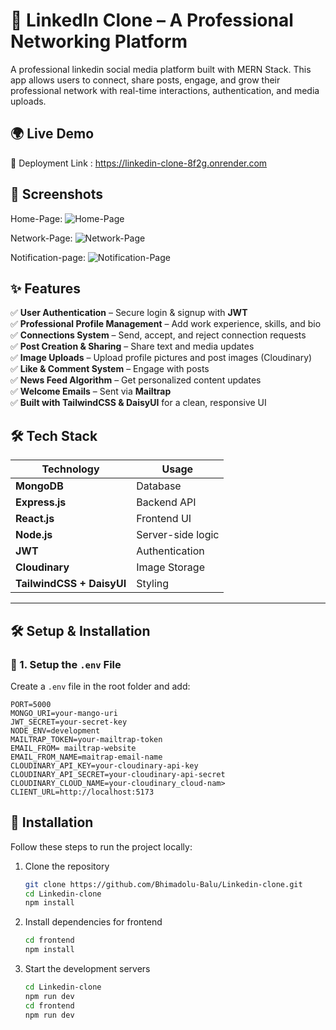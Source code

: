 # 🚀 LinkedIn Clone – A Professional Networking Platform 

A professional linkedin social media platform built with MERN Stack. This app allows users to connect, share posts, engage, and grow their professional network with real-time interactions, authentication, and media uploads.

## 🌍 Live Demo  
🔗 Deployment Link : https://linkedin-clone-8f2g.onrender.com

## 📸 Screenshots  
Home-Page: ![Home-Page](https://github.com/user-attachments/assets/316f4f65-01bf-43ff-ad9f-f2a81e824f95)

Network-Page: ![Network-Page](https://github.com/user-attachments/assets/b0fbcaaf-c224-4ed4-bf76-9c545c01ee4e)

Notification-page: ![Notification-Page](https://github.com/user-attachments/assets/3074a3ec-f432-4779-9096-216e23bf5315)

## ✨ Features  

✅ **User Authentication** – Secure login & signup with **JWT**  
✅ **Professional Profile Management** – Add work experience, skills, and bio  
✅ **Connections System** – Send, accept, and reject connection requests  
✅ **Post Creation & Sharing** – Share text and media updates  
✅ **Image Uploads** – Upload profile pictures and post images (Cloudinary)  
✅ **Like & Comment System** – Engage with posts  
✅ **News Feed Algorithm** – Get personalized content updates  
✅ **Welcome Emails** – Sent via **Mailtrap**  
✅ **Built with TailwindCSS & DaisyUI** for a clean, responsive UI  


## 🛠 Tech Stack  

| **Technology** | **Usage** |
|---------------|----------|
| **MongoDB**   | Database |
| **Express.js** | Backend API |
| **React.js**  | Frontend UI |
| **Node.js**   | Server-side logic |
| **JWT**       | Authentication |
| **Cloudinary** | Image Storage |
| **TailwindCSS + DaisyUI** | Styling |

---

## 🛠 Setup & Installation  

### 📌 1. Setup the `.env` File  

Create a `.env` file in the root folder and add:  

    PORT=5000  
    MONGO_URI=your-mango-uri 
    JWT_SECRET=your-secret-key 
    NODE_ENV=development  
    MAILTRAP_TOKEN=your-mailtrap-token 
    EMAIL_FROM= mailtrap-website 
    EMAIL_FROM_NAME=maitrap-email-name
    CLOUDINARY_API_KEY=your-cloudinary-api-key 
    CLOUDINARY_API_SECRET=your-cloudinary-api-secret  
    CLOUDINARY_CLOUD_NAME=your-cloudinary_cloud-nam>
    CLIENT_URL=http://localhost:5173  

## 📌 Installation  
Follow these steps to run the project locally:  

1. Clone the repository  
   ```sh
   git clone https://github.com/Bhimadolu-Balu/Linkedin-clone.git
   cd Linkedin-clone
   npm install

2. Install dependencies for frontend
   ```sh
   cd frontend  
   npm install  

4. Start the development servers
   ```sh
   cd Linkedin-clone
   npm run dev 
   cd frontend  
   npm run dev
   
